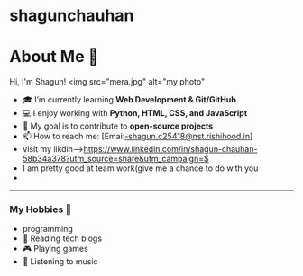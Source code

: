 # shagunchauhan
# About Me 👋

Hi, I'm Shagun!
<img src="mera.jpg" alt="my photo"


- 🎓 I’m currently learning **Web Development & Git/GitHub**
- 💻 I enjoy working with **Python, HTML, CSS, and JavaScript**
- 🚀 My goal is to contribute to **open-source projects**
- 📫 How to reach me: [Emai:-shagun.c25418@nst.rishihood.in]
- visit my likdin-->https://www.linkedin.com/in/shagun-chauhan-58b34a378?utm_source=share&utm_campaign=$
- I am pretty good at team work(give me a chance to do with you
- 
---

### My Hobbies 🌟
- programming
- 📖 Reading tech blogs
- 🎮 Playing games
- 🎵 Listening to music

